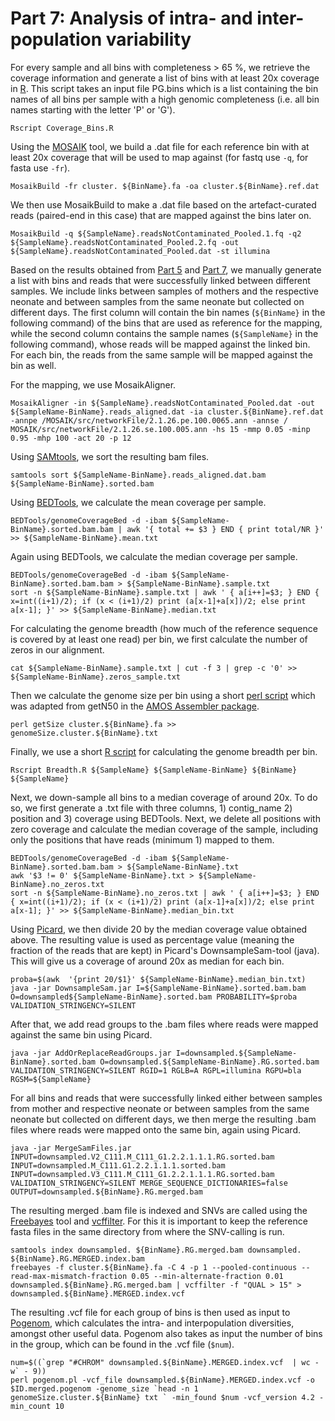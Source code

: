 # Part 7: Analysis of intra- and inter-population variability

For every sample and all bins with completeness > 65 %, we retrieve the coverage information and generate a list of bins with at least 20x coverage in [R](Coverage_Bins.R). This script takes an input file PG.bins which is a list containing the bin names of all bins per sample with a high genomic completeness (i.e. all bin names starting with the letter 'P' or 'G'). 

```
Rscript Coverage_Bins.R
```
Using the [MOSAIK](https://github.com/wanpinglee/MOSAIK) tool, we build a .dat file for each reference bin with at least 20x coverage that will be used to map against (for fastq use `-q`, for fasta use `-fr`).

```
MosaikBuild -fr cluster. ${BinName}.fa -oa cluster.${BinName}.ref.dat
```
We then use MosaikBuild to make a .dat file based on the artefact-curated reads (paired-end in this case) that are mapped against the bins later on.

```
MosaikBuild -q ${SampleName}.readsNotContaminated_Pooled.1.fq -q2 ${SampleName}.readsNotContaminated_Pooled.2.fq -out ${SampleName}.readsNotContaminated_Pooled.dat -st illumina
```
Based on the results obtained from [Part 5]( https://git-r3lab.uni.lu/malte.herold/Linking_COSMIC_bins) and [Part 7](https://git-r3lab.uni.lu/Cosmic/Earliest/blob/master/strainphlan.md), we manually generate a list with bins and reads that were successfully linked between different samples. We include links between samples of mothers and the respective neonate and between samples from the same neonate but collected on different days. The first column will contain the bin names (`${BinName}` in the following command) of the bins that are used as reference for the mapping, while the second column contains the sample names (`${SampleName}` in the following command), whose reads will be mapped against the linked bin. For each bin, the reads from the same sample will be mapped against the bin as well.

For the mapping, we use MosaikAligner.

```
MosaikAligner -in ${SampleName}.readsNotContaminated_Pooled.dat -out ${SampleName-BinName}.reads_aligned.dat -ia cluster.${BinName}.ref.dat -annpe /MOSAIK/src/networkFile/2.1.26.pe.100.0065.ann -annse / MOSAIK/src/networkFile/2.1.26.se.100.005.ann -hs 15 -mmp 0.05 -minp 0.95 -mhp 100 -act 20 -p 12
```

Using [SAMtools](http://samtools.sourceforge.net/), we sort the resulting bam files.

```
samtools sort ${SampleName-BinName}.reads_aligned.dat.bam ${SampleName-BinName}.sorted.bam
```
Using [BEDTools](http://bedtools.readthedocs.io/en/latest/), we calculate the mean coverage per sample.

```
BEDTools/genomeCoverageBed -d -ibam ${SampleName-BinName}.sorted.bam.bam | awk '{ total += $3 } END { print total/NR }' >> ${SampleName-BinName}.mean.txt
```
Again using BEDTools, we calculate the median coverage per sample.

```
BEDTools/genomeCoverageBed -d -ibam ${SampleName-BinName}.sorted.bam.bam > ${SampleName-BinName}.sample.txt
sort -n ${SampleName-BinName}.sample.txt | awk ' { a[i++]=$3; } END { x=int((i+1)/2); if (x < (i+1)/2) print (a[x-1]+a[x])/2; else print a[x-1]; }' >> ${SampleName-BinName}.median.txt
```
For calculating the genome breadth (how much of the reference sequence is covered by at least one read) per bin, we first calculate the number of zeros in our alignment.

```
cat ${SampleName-BinName}.sample.txt | cut -f 3 | grep -c '0' >> ${SampleName-BinName}.zeros_sample.txt
```
Then we calculate the genome size per bin using a short [perl script](getSize) which was adapted from getN50 in the [AMOS Assembler package](http://amos.sourceforge.net/wiki/index.php/AMOS).

```
perl getSize cluster.${BinName}.fa >> genomeSize.cluster.${BinName}.txt
```
Finally, we use a short [R script](Breadth.R) for calculating the genome breadth per bin.

```
Rscript Breadth.R ${SampleName} ${SampleName-BinName} ${BinName} ${SampleName}
```

Next, we down-sample all bins to a median coverage of around 20x. To do so, we first generate a .txt file with three columns, 1) contig_name 2) position and 3) coverage using BEDTools. Next, we delete all positions with zero coverage and calculate the median coverage of the sample, including only the positions that have reads (minimum 1) mapped to them.

```
BEDTools/genomeCoverageBed -d -ibam ${SampleName-BinName}.sorted.bam.bam > ${SampleName-BinName}.txt
awk '$3 != 0' ${SampleName-BinName}.txt > ${SampleName-BinName}.no_zeros.txt
sort -n ${SampleName-BinName}.no_zeros.txt | awk ' { a[i++]=$3; } END { x=int((i+1)/2); if (x < (i+1)/2) print (a[x-1]+a[x])/2; else print a[x-1]; }' >> ${SampleName-BinName}.median_bin.txt
```
Using [Picard](https://broadinstitute.github.io/picard/), we then divide 20 by the median coverage value obtained above. The resulting value is used as percentage value (meaning the fraction of the reads that are kept) in Picard's DownsampleSam-tool (java). This will give us a coverage of around 20x as median for each bin.

```
proba=$(awk  '{print 20/$1}' ${SampleName-BinName}.median_bin.txt)
java -jar DownsampleSam.jar I=${SampleName-BinName}.sorted.bam.bam O=downsampled${SampleName-BinName}.sorted.bam PROBABILITY=$proba VALIDATION_STRINGENCY=SILENT
```
After that, we add read groups to the .bam files where reads were mapped against the same bin using Picard.

```
java -jar AddOrReplaceReadGroups.jar I=downsampled.${SampleName-BinName}.sorted.bam O=downsampled.${SampleName-BinName}.RG.sorted.bam VALIDATION_STRINGENCY=SILENT RGID=1 RGLB=A RGPL=illumina RGPU=bla RGSM=${SampleName}
```
For all bins and reads that were successfully linked either between samples from mother and respective neonate or between samples from the same neonate but collected on different days, we then merge the resulting .bam files where reads were mapped onto the same bin, again using Picard.

```
java -jar MergeSamFiles.jar INPUT=downsampled.V2_C111.M_C111_G1.2.2.1.1.1.RG.sorted.bam INPUT=downsampled.M_C111.G1.2.2.1.1.1.sorted.bam INPUT=downsampled.V3_C111.M_C111_G1.2.2.1.1.1.RG.sorted.bam VALIDATION_STRINGENCY=SILENT MERGE_SEQUENCE_DICTIONARIES=false OUTPUT=downsampled.${BinName}.RG.merged.bam
```

The resulting merged .bam file is indexed and SNVs are called using the [Freebayes](http://clavius.bc.edu/~erik/CSHL-advanced-sequencing/freebayes-tutorial.html) tool and [vcffilter](https://github.com/vcflib/vcflib). For this it is important to keep the reference fasta files in the same directory from where the SNV-calling is run.

```
samtools index downsampled. ${BinName}.RG.merged.bam downsampled. ${BinName}.RG.MERGED.index.bam
freebayes -f cluster.${BinName}.fa -C 4 -p 1 --pooled-continuous --read-max-mismatch-fraction 0.05 --min-alternate-fraction 0.01 downsampled.${BinName}.RG.merged.bam | vcffilter -f "QUAL > 15" > downsampled.${BinName}.MERGED.index.vcf
```

The resulting .vcf file for each group of bins is then used as input to [Pogenom](https://github.com/EnvGen/POGENOM), which calculates the intra- and interpopulation diversities, amongst other useful data. Pogenom also takes as input the number of bins in the group, which can be found in the .vcf file (`$num`).

```
num=$((`grep "#CHROM" downsampled.${BinName}.MERGED.index.vcf  | wc -w` - 9))
perl pogenom.pl -vcf_file downsampled.${BinName}.MERGED.index.vcf -o $ID.merged.pogenom -genome_size `head -n 1 genomeSize.cluster.${BinName} txt ` -min_found $num -vcf_version 4.2 -min_count 10
```



